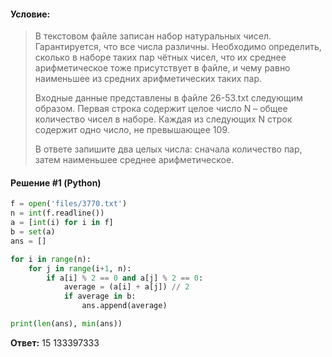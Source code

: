 #### Условие:

> В текстовом файле записан набор натуральных чисел. Гарантируется, что все числа различны. Необходимо определить, сколько в наборе таких пар чётных чисел, что их среднее арифметическое тоже присутствует в файле, и чему равно наименьшее из средних арифметических таких пар.
> 
> Входные данные представлены в файле 26-53.txt следующим образом. Первая строка содержит целое число N – общее количество чисел в наборе. Каждая из следующих N строк содержит одно число, не превышающее 109.
> 
> В ответе запишите два целых числа: сначала количество пар, затем наименьшее среднее арифметическое.

#### Решение #1 (Python)
```python
f = open('files/3770.txt')
n = int(f.readline())
a = [int(i) for i in f]
b = set(a)
ans = []

for i in range(n):
    for j in range(i+1, n):
        if a[i] % 2 == 0 and a[j] % 2 == 0:
            average = (a[i] + a[j]) // 2
            if average in b:
                ans.append(average)

print(len(ans), min(ans))
```

**Ответ:** 15 133397333
